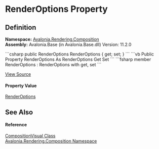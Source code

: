 # RenderOptions Property




## Definition
**Namespace:** <a href="N_Avalonia_Rendering_Composition">Avalonia.Rendering.Composition</a>  
**Assembly:** Avalonia.Base (in Avalonia.Base.dll) Version: 11.2.0

<Tabs groupId="api-code-preview">
<TabItem value="csharp" label="C#">
```csharp
public RenderOptions RenderOptions { get; set; }
```
</TabItem>
<TabItem value="vb" label="VB">
```vb
Public Property RenderOptions As RenderOptions
	Get
	Set
```
</TabItem>
<TabItem value="fsharp" label="F#">
```fsharp
member RenderOptions : RenderOptions with get, set
```
</TabItem>
</Tabs>



<a href="https://github.com/AvaloniaUI/Avalonia/tree/master/src/Avalonia.Base/obj/GeneratedFiles/DevGenerators/Avalonia.SourceGenerator.CompositionGenerator.CompositionRoslynGenerator/CompositionVisual.generated.cs#L784" title="View the source code">View Source</a>



#### Property Value
<a href="T_Avalonia_Media_RenderOptions">RenderOptions</a>

## See Also


#### Reference
<a href="T_Avalonia_Rendering_Composition_CompositionVisual">CompositionVisual Class</a>  
<a href="N_Avalonia_Rendering_Composition">Avalonia.Rendering.Composition Namespace</a>  

